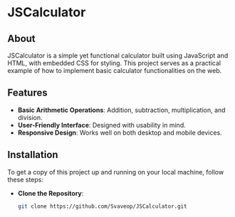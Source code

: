 # JSCalculator
## About

JSCalculator is a simple yet functional calculator built using JavaScript and HTML, with embedded CSS for styling. This project serves as a practical example of how to implement basic calculator functionalities on the web.

## Features

- **Basic Arithmetic Operations**: Addition, subtraction, multiplication, and division.
- **User-Friendly Interface**: Designed with usability in mind.
- **Responsive Design**: Works well on both desktop and mobile devices.

## Installation

To get a copy of this project up and running on your local machine, follow these steps:

 - **Clone the Repository**:
   ```bash
   git clone https://github.com/Svaveop/JSCalculator.git
